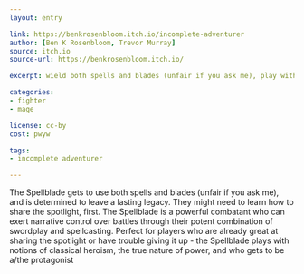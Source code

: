 ```yaml
---
layout: entry

link: https://benkrosenbloom.itch.io/incomplete-adventurer
author: [Ben K Rosenbloom, Trevor Murray]
source: itch.io
source-url: https://benkrosenbloom.itch.io/

excerpt: wield both spells and blades (unfair if you ask me), play with notions of classic heroism, the true nature of power, and who gets to be a/the protagonist

categories:
- fighter
- mage

license: cc-by
cost: pwyw

tags:
- incomplete adventurer

---
```


The Spellblade gets to use both spells and blades (unfair if you ask me), and is determined to leave a lasting legacy. They might need to learn how to share the spotlight, first. The Spellblade is a powerful combatant who can exert narrative control over battles through their potent combination of swordplay and spellcasting. Perfect for players who are already great at sharing the spotlight or have trouble giving it up - the Spellblade plays with notions of classical heroism, the true nature of power, and who gets to be a/the protagonist

